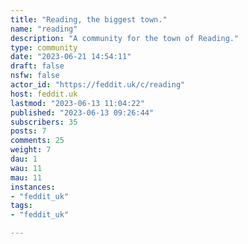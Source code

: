 ```yaml
---
title: "Reading, the biggest town." 
name: "reading"
description: "A community for the town of Reading."
type: community
date: "2023-06-21 14:54:11"
draft: false
nsfw: false
actor_id: "https://feddit.uk/c/reading"
host: feddit.uk
lastmod: "2023-06-13 11:04:22"
published: "2023-06-13 09:26:44"
subscribers: 35
posts: 7
comments: 25
weight: 7
dau: 1
wau: 11
mau: 11
instances:
- "feddit_uk"
tags: 
- "feddit_uk"

---
```

